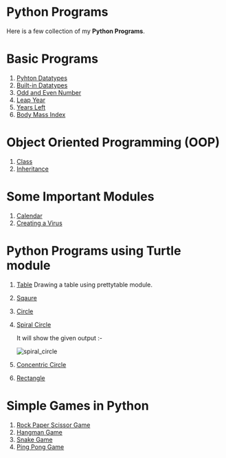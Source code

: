 # Python Programs 
Here is a few collection of my **Python Programs**.

# Basic Programs
1. [Pyhton Datatypes](Programs/datatypes.py)
2. [Built-in Datatypes](Programs/function.py)
3. [Odd and Even Number](Programs/odd_or_even.py)
4. [Leap Year](Programs/leap_year.py)
5. [Years Left](Programs/Life_in_days_weeks_months.py)
6. [Body Mass Index](Programs/Body_Mass_Index(BMI).py)

# Object Oriented Programming (OOP)
1. [Class](OOP/classdefination.py)
2. [Inheritance](OOP/inheritance.py)

# Some Important Modules
1. [Calendar](Modules/calendar.py)
2. [Creating a Virus](Modules/virus.py)

# Python Programs using Turtle module
1. [Table](Turtle/Table.py) Drawing a table using prettytable module.
2. [Sqaure](Turtle/Square.py)
3. [Circle](Turtle/Circle.py)
4. [Spiral Circle](Turtle/spiral_circle.py)

   It will show the given output :-

     ![spiral_circle](https://user-images.githubusercontent.com/105218699/167845824-1c2b24a9-d533-4363-ad65-91d8dd7c1fa6.png)

5. [Concentric Circle](Turtle/concentric_circle.py)
6. [Rectangle](Turtle/rectangle.py)


# Simple Games in Python
1. [Rock Paper Scissor Game](Simple_Game/rock_paper_scissor.py)
2. [Hangman Game](Simple_Game/hangman.py)
3. [Snake Game](Simple_Game/snakegame)
4. [Ping Pong Game](Simple_Game/pingponggame)
